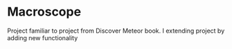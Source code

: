 # Macroscope

Project familiar to project from Discover Meteor book. I extending project by adding new functionality
